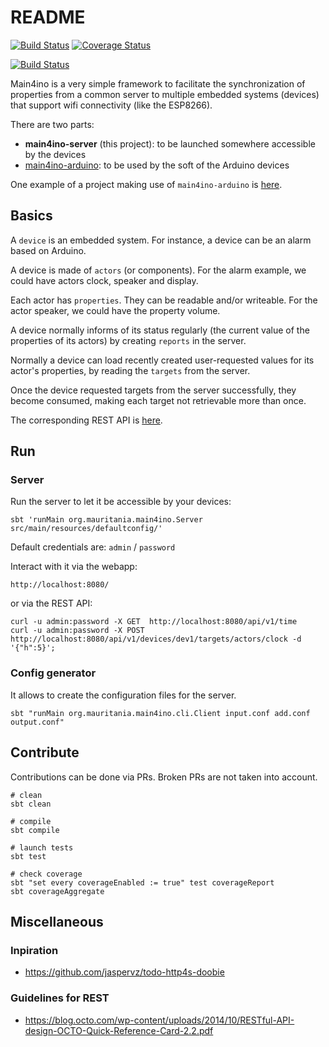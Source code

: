 # README

[![Build Status](https://api.travis-ci.org/mauriciojost/main4ino-server.svg)](https://travis-ci.org/mauriciojost/main4ino-server)
[![Coverage Status](https://coveralls.io/repos/github/mauriciojost/main4ino-server/badge.svg?branch=master)](https://coveralls.io/github/mauriciojost/main4ino-server?branch=master)

[![Build Status](https://jenkins.martinenhome.com/buildStatus/icon?job=main4ino-server/master)](https://jenkins.martinenhome.com/job/main4ino-server/job/master/)

Main4ino is a very simple framework to facilitate the synchronization of properties from a common server to multiple embedded systems (devices) that support wifi connectivity (like the ESP8266).

There are two parts: 
- **main4ino-server** (this project): to be launched somewhere accessible by the devices
- [main4ino-arduino](https://bitbucket.org/mauriciojost/main4ino-arduino/): to be used by the soft of the Arduino devices

One example of a project making use of `main4ino-arduino` is [here](https://github.com/mauriciojost/botino-arduino).

## Basics

A `device` is an embedded system. For instance, a device can be an alarm based on Arduino.

A device is made of `actors` (or components). For the alarm example, we could have actors clock, speaker and display.

Each actor has `properties`. They can be readable and/or writeable. For the actor speaker, we could have the property volume.

A device normally informs of its status regularly (the current value of the properties of its actors) by creating `reports` in the server.

Normally a device can load recently created user-requested values for its actor's properties, by reading the `targets` from the server. 

Once the device requested targets from the server successfully, they become consumed, making each target not retrievable more than once.

The corresponding REST API is [here](/src/main/scala/org/mauritania/main4ino/api/v1/Service.scala).

## Run


### Server

Run the server to let it be accessible by your devices:

```
sbt 'runMain org.mauritania.main4ino.Server src/main/resources/defaultconfig/'
```

Default credentials are: `admin` / `password`

Interact with it via the webapp:

```
http://localhost:8080/
```

or via the REST API: 

```
curl -u admin:password -X GET  http://localhost:8080/api/v1/time
curl -u admin:password -X POST http://localhost:8080/api/v1/devices/dev1/targets/actors/clock -d '{"h":5}';
```

### Config generator

It allows to create the configuration files for the server.

```
sbt "runMain org.mauritania.main4ino.cli.Client input.conf add.conf output.conf"
```

## Contribute

Contributions can be done via PRs. Broken PRs are not taken into account.

```
# clean
sbt clean

# compile
sbt compile

# launch tests
sbt test

# check coverage
sbt "set every coverageEnabled := true" test coverageReport
sbt coverageAggregate
```

## Miscellaneous

### Inpiration

- https://github.com/jaspervz/todo-http4s-doobie

### Guidelines for REST

- https://blog.octo.com/wp-content/uploads/2014/10/RESTful-API-design-OCTO-Quick-Reference-Card-2.2.pdf

